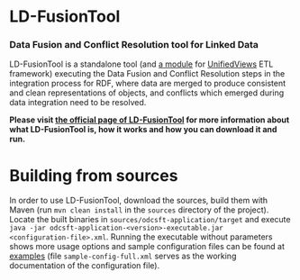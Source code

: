 LD-FusionTool
==========
### Data Fusion and Conflict Resolution tool for Linked Data



LD-FusionTool is a standalone tool (and [a module](https://github.com/feynmanix/FusionTool-DPU) for [UnifiedViews](http://unifiedviews.eu) ETL framework) executing the Data Fusion and Conflict Resolution steps in the integration process for RDF, where data are merged to produce consistent and clean representations of objects, and conflicts which emerged during data integration need to be resolved.

**Please visit [the official page of LD-FusionTool](http://feynmanix.github.io/LD-FusionTool/) for more information about what LD-FusionTool is, how it works and how you can download it and run.**



Building from sources
========

In order to use LD-FusionTool, download the sources, build them with Maven (run <code>mvn clean install</code> in the <code>sources</code> directory of the project). Locate the built binaries in <code>sources/odcsft-application/target</code> and execute<br/> <code>java -jar odcsft-application-&lt;version&gt;-executable.jar &lt;configuration-file&gt;.xml</code>. Running the executable without parameters shows more usage options and sample configuration files can be found at <a href="https://github.com/feynmanix/LD-FusionTool/tree/master/examples">examples</a> (file <code>sample-config-full.xml</code> serves as the working documentation of the configuration file).


